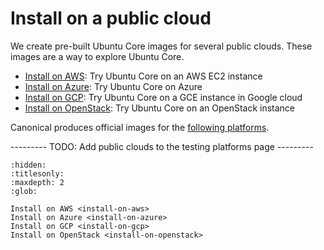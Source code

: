 # Install on a public cloud

We create pre-built Ubuntu Core images for several public clouds. These images are a way to explore Ubuntu Core.

* [Install on AWS](install-on-aws): Try Ubuntu Core on an AWS EC2 instance
* [Install on Azure](install-on-azure): Try Ubuntu Core on Azure
* [Install on GCP](install-on-gcp): Try Ubuntu Core on a GCE instance in Google cloud
* [Install on OpenStack](install-on-openstack): Try Ubuntu Core on an OpenStack instance

Canonical produces official images for the [following platforms](https://ubuntu.com/core/docs/supported-platforms).

--------- TODO: Add public clouds to the testing platforms page ---------

```{toctree}
:hidden:
:titlesonly:
:maxdepth: 2
:glob:

Install on AWS <install-on-aws>
Install on Azure <install-on-azure>
Install on GCP <install-on-gcp>
Install on OpenStack <install-on-openstack>
